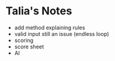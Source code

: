 # Talia's Notes
* add method explaining rules
* valid input still an issue (endless loop)
* scoring
* score sheet
* AI
